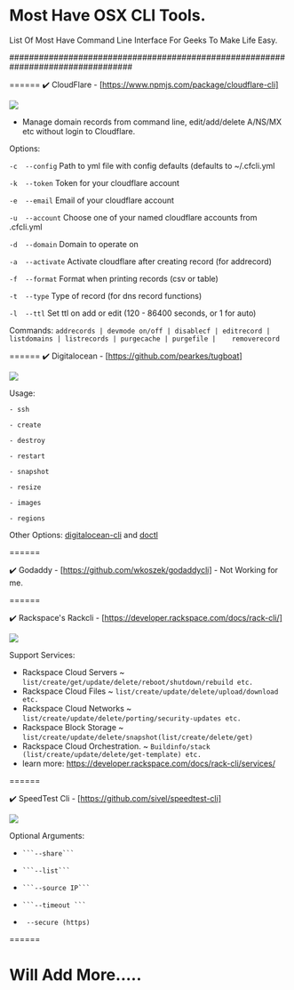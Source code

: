 # Most Have OSX CLI Tools.
List Of Most Have Command Line Interface For Geeks To Make Life Easy.

#################################################################################

======
:heavy_check_mark: CloudFlare - [https://www.npmjs.com/package/cloudflare-cli] 



![](https://i.imgur.com/oqhSOAw.png)



- Manage domain records from command line, edit/add/delete A/NS/MX etc without login to Cloudflare. 



Options:

```-c  --config```    Path to yml file with config defaults (defaults to ~/.cfcli.yml

```-k  --token```     Token for your cloudflare account

```-e  --email```     Email of your cloudflare account

```-u  --account```   Choose one of your named cloudflare accounts from .cfcli.yml

```-d  --domain```    Domain to operate on

```-a  --activate```  Activate cloudflare after creating record (for addrecord)

```-f  --format```    Format when printing records (csv or table)

```-t  --type```      Type of record (for dns record functions)

```-l  --ttl```       Set ttl on add or edit (120 - 86400 seconds, or 1 for auto)

Commands:  ```addrecords | devmode on/off | disablecf | editrecord | listdomains | listrecords | purgecache | purgefile |    removerecord```



======
:heavy_check_mark: Digitalocean - [https://github.com/pearkes/tugboat] 


![](https://i.imgur.com/lEMeHDI.png)



Usage: 

 ```- ssh```

 ```- create```
       
```- destroy```
       
```- restart```
       
```- snapshot```
       
```- resize``` 
       
```- images```
       
```- regions``` 
       
       
Other Options: [digitalocean-cli](https://www.npmjs.com/package/digitalocean-cli) and [doctl](https://github.com/digitalocean/doctl)


======


:heavy_check_mark: Godaddy - [https://github.com/wkoszek/godaddycli] - Not Working for me. 

======

:heavy_check_mark: Rackspace's Rackcli - [https://developer.rackspace.com/docs/rack-cli/]

![](https://i.imgur.com/1wr21X9.png)

Support Services:
- Rackspace Cloud Servers ~ ```list/create/get/update/delete/reboot/shutdown/rebuild etc. ```
- Rackspace Cloud Files   ~ ```list/create/update/delete/upload/download etc.```
- Rackspace Cloud Networks ~ ```list/create/update/delete/porting/security-updates etc.```
- Rackspace Block Storage  ~ ```list/create/update/delete/snapshot(list/create/delete/get)```
- Rackspace Cloud Orchestration. ~ ```Buildinfo/stack (list/create/update/delete/get-template) etc. ```
- learn more: https://developer.rackspace.com/docs/rack-cli/services/

====== 

:heavy_check_mark: SpeedTest Cli - [https://github.com/sivel/speedtest-cli]

![](https://i.imgur.com/Z05NUSA.png)

Optional Arguments:

*     ```--share```
*     ```--list```
*     ```--source IP```
*     ```--timeout ```
*    ``` --secure (https)```

====== 


# Will Add More..... 


